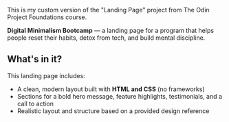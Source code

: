 This is my custom version of the "Landing Page" project from The Odin Project Foundations course.

**Digital Minimalism Bootcamp** — a landing page for a program that helps people reset their habits, detox from tech, and build mental discipline.

## What's in it?

This landing page includes:

- A clean, modern layout built with **HTML and CSS** (no frameworks)
- Sections for a bold hero message, feature highlights, testimonials, and a call to action
- Realistic layout and structure based on a provided design reference